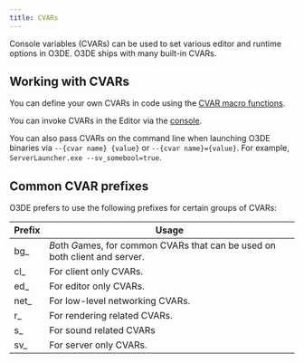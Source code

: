 ```yaml
---
title: CVARs
---
```


Console variables (CVARs) can be used to set various editor and runtime options in O3DE. O3DE ships with many built-in CVARs. 

## Working with CVARs
You can define your own CVARs in code using the [CVAR macro functions](/docs/user-guide/programming/az-console/#console-variables-cvars).

You can invoke CVARs in the Editor via the [console](/docs/user-guide/editor/console/).

You can also pass CVARs on the command line when launching O3DE binaries via `--{cvar name} {value}` or `--{cvar name}={value}`. For example, `ServerLauncher.exe --sv_somebool=true`.

## Common CVAR prefixes
O3DE prefers to use the following prefixes for certain groups of CVARs:

| Prefix | Usage                                                                        |
|--------|------------------------------------------------------------------------------|
| bg_    | *B*oth *G*ames, for common CVARs that can be used on both client and server. |
| cl_    | For client only CVARs.                                                       |
| ed_    | For editor only CVARs.                                                       |
| net_   | For low-level networking CVARs.                                              |
| r_     | For rendering related CVARs.                                                 |
| s_     | For sound related CVARs                                                      |
| sv_    | For server only CVARs.                                                       |


